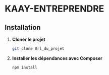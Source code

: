 # KAAY-ENTREPRENDRE

## Installation

1. **Cloner le projet**

    ```bash
    git clone Url_du_projet
    ```

2. **Installer les dépendances avec Composer**

    ```bash
    npm install
    ```

